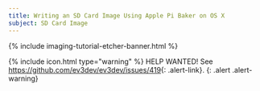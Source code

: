 ```yaml
---
title: Writing an SD Card Image Using Apple Pi Baker on OS X
subject: SD Card Image
---
```


{% include imaging-tutorial-etcher-banner.html %}

{% include icon.html type="warning" %}
HELP WANTED! See <https://github.com/ev3dev/ev3dev/issues/419>{: .alert-link}.
{: .alert .alert-warning}
